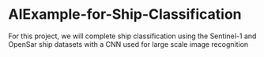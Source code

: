 # AIExample-for-Ship-Classification
For this project, we will complete ship classification using the Sentinel-1 and OpenSar ship datasets with a CNN used for large scale image recognition 
